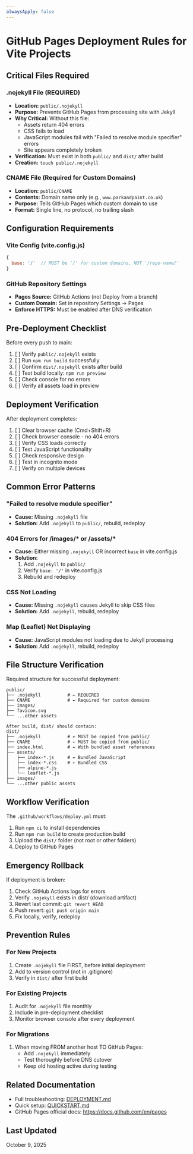 ```yaml
---
alwaysApply: false
---
```

# GitHub Pages Deployment Rules for Vite Projects

## Critical Files Required

### .nojekyll File (REQUIRED)
- **Location:** `public/.nojekyll`
- **Purpose:** Prevents GitHub Pages from processing site with Jekyll
- **Why Critical:** Without this file:
  - Assets return 404 errors
  - CSS fails to load
  - JavaScript modules fail with "Failed to resolve module specifier" errors
  - Site appears completely broken
- **Verification:** Must exist in both `public/` and `dist/` after build
- **Creation:** `touch public/.nojekyll`

### CNAME File (Required for Custom Domains)
- **Location:** `public/CNAME`
- **Contents:** Domain name only (e.g., `www.parkandpaint.co.uk`)
- **Purpose:** Tells GitHub Pages which custom domain to use
- **Format:** Single line, no protocol, no trailing slash

## Configuration Requirements

### Vite Config (vite.config.js)
```javascript
{
  base: '/'  // MUST be '/' for custom domains, NOT '/repo-name/'
}
```

### GitHub Repository Settings
- **Pages Source:** GitHub Actions (not Deploy from a branch)
- **Custom Domain:** Set in repository Settings → Pages
- **Enforce HTTPS:** Must be enabled after DNS verification

## Pre-Deployment Checklist

Before every push to main:
1. [ ] Verify `public/.nojekyll` exists
2. [ ] Run `npm run build` successfully
3. [ ] Confirm `dist/.nojekyll` exists after build
4. [ ] Test build locally: `npm run preview`
5. [ ] Check console for no errors
6. [ ] Verify all assets load in preview

## Deployment Verification

After deployment completes:
1. [ ] Clear browser cache (Cmd+Shift+R)
2. [ ] Check browser console - no 404 errors
3. [ ] Verify CSS loads correctly
4. [ ] Test JavaScript functionality
5. [ ] Check responsive design
6. [ ] Test in incognito mode
7. [ ] Verify on multiple devices

## Common Error Patterns

### "Failed to resolve module specifier"
- **Cause:** Missing `.nojekyll` file
- **Solution:** Add `.nojekyll` to `public/`, rebuild, redeploy

### 404 Errors for /images/* or /assets/*
- **Cause:** Either missing `.nojekyll` OR incorrect `base` in vite.config.js
- **Solution:** 
  1. Add `.nojekyll` to `public/`
  2. Verify `base: '/'` in vite.config.js
  3. Rebuild and redeploy

### CSS Not Loading
- **Cause:** Missing `.nojekyll` causes Jekyll to skip CSS files
- **Solution:** Add `.nojekyll`, rebuild, redeploy

### Map (Leaflet) Not Displaying
- **Cause:** JavaScript modules not loading due to Jekyll processing
- **Solution:** Add `.nojekyll`, rebuild, redeploy

## File Structure Verification

Required structure for successful deployment:
```
public/
├── .nojekyll          # ← REQUIRED
├── CNAME              # ← Required for custom domains
├── images/
├── favicon.svg
└── ...other assets

After build, dist/ should contain:
dist/
├── .nojekyll          # ← MUST be copied from public/
├── CNAME              # ← MUST be copied from public/
├── index.html         # ← With bundled asset references
├── assets/
│   ├── index-*.js     # ← Bundled JavaScript
│   ├── index-*.css    # ← Bundled CSS
│   ├── alpine-*.js
│   └── leaflet-*.js
├── images/
└── ...other public assets
```

## Workflow Verification

The `.github/workflows/deploy.yml` must:
1. Run `npm ci` to install dependencies
2. Run `npm run build` to create production build
3. Upload the `dist/` folder (not root or other folders)
4. Deploy to GitHub Pages

## Emergency Rollback

If deployment is broken:
1. Check GitHub Actions logs for errors
2. Verify `.nojekyll` exists in dist/ (download artifact)
3. Revert last commit: `git revert HEAD`
4. Push revert: `git push origin main`
5. Fix locally, verify, redeploy

## Prevention Rules

### For New Projects
1. Create `.nojekyll` file FIRST, before initial deployment
2. Add to version control (not in .gitignore)
3. Verify in `dist/` after first build

### For Existing Projects
1. Audit for `.nojekyll` file monthly
2. Include in pre-deployment checklist
3. Monitor browser console after every deployment

### For Migrations
1. When moving FROM another host TO GitHub Pages:
   - Add `.nojekyll` immediately
   - Test thoroughly before DNS cutover
   - Keep old hosting active during testing

## Related Documentation

- Full troubleshooting: [DEPLOYMENT.md](DEPLOYMENT.md)
- Quick setup: [QUICKSTART.md](QUICKSTART.md)
- GitHub Pages official docs: https://docs.github.com/en/pages

## Last Updated
October 9, 2025